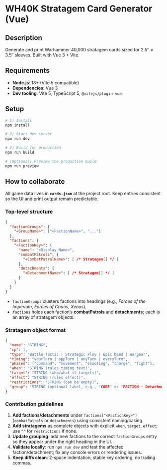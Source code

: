 # WH40K Stratagem Card Generator (Vue)

## Description
Generate and print Warhammer 40,000 stratagem cards sized for 2.5″ × 3.5″ sleeves. Built with Vue 3 + Vite.

## Requirements
- **Node.js**: 18+ (Vite 5 compatible)
- **Dependencies**: Vue 3
- **Dev tooling**: Vite 5, TypeScript 5, `@vitejs/plugin-vue`

## Setup
```bash
# 1) Install
npm install

# 2) Start dev server
npm run dev

# 3) Build for production
npm run build

# (Optional) Preview the production build
npm run preview
```

## How to collaborate

All game data lives in **`cards.json`** at the project root. Keep entries consistent so the UI and print output remain predictable.

### Top-level structure
```json
{
  "factionGroups": {
    "<GroupName>": ["<FactionName>", "..."]
  },
  "factions": {
    "<FactionKey>": {
      "name": "<Display Name>",
      "combatPatrols": {
        "<CombatPatrolName>": [ /* Stratagem[] */ ]
      },
      "detachments": {
        "<DetachmentName>": [ /* Stratagem[] */ ]
      }
    }
  }
}
```

- `factionGroups` clusters factions into headings (e.g., *Forces of the Imperium*, *Forces of Chaos*, *Xenos*).
- `factions` holds each faction’s **combatPatrols** and **detachments**; each is an array of stratagem objects.

### Stratagem object format
```json
{
  "name": "STRING",
  "cp": 1,
  "type": "Battle Tactic | Strategic Ploy | Epic Deed | Wargear",
  "timing": "yourTurn | oppTurn | anyTurn | everyTurn",
  "phases": ["command", "movement", "shooting", "charge", "fight"],
  "when": "STRING (rules timing text)",
  "target": "STRING (who/what it targets)",
  "effect": "STRING (rules effect)",
  "restrictions": "STRING (can be empty)",
  "group": "STRING (optional label, e.g., "CORE" or "FACTION – Detachment")"
}
```

### Contribution guidelines
1. **Add factions/detachments** under `factions["<FactionKey>"]` (`combatPatrols` or `detachments`) using consistent naming/casing.
2. **Add stratagems** as complete objects with explicit `when`, `target`, `effect`; use `""` for `restrictions` if none.
3. **Update grouping**: add new factions to the correct `factionGroups` entry so they appear under the right heading in the UI.
4. **Validate locally**: run `npm run dev` and test the affected faction/detachment; fix any console errors or rendering issues.
5. **Keep diffs clean**: 2-space indentation, stable key ordering, no trailing commas.
